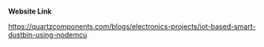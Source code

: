
**Website Link**

https://quartzcomponents.com/blogs/electronics-projects/iot-based-smart-dustbin-using-nodemcu
